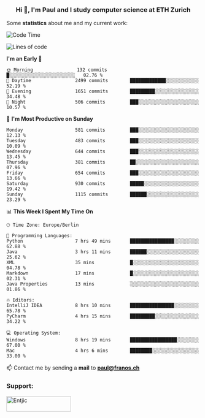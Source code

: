 <h3 align="center">Hi 👋, I'm Paul and I study computer science at ETH Zurich</h3>


Some **statistics** about me and my current work:

<!--START_SECTION:waka-->
![Code Time](http://img.shields.io/badge/Code%20Time-1%2C450%20hrs%2029%20mins-blue)

![Lines of code](https://img.shields.io/badge/From%20Hello%20World%20I%27ve%20Written-2.8%20million%20lines%20of%20code-blue)

**I'm an Early 🐤** 

```text
🌞 Morning                132 commits         █░░░░░░░░░░░░░░░░░░░░░░░░   02.76 % 
🌆 Daytime                2499 commits        █████████████░░░░░░░░░░░░   52.19 % 
🌃 Evening                1651 commits        █████████░░░░░░░░░░░░░░░░   34.48 % 
🌙 Night                  506 commits         ███░░░░░░░░░░░░░░░░░░░░░░   10.57 % 
```
📅 **I'm Most Productive on Sunday** 

```text
Monday                   581 commits         ███░░░░░░░░░░░░░░░░░░░░░░   12.13 % 
Tuesday                  483 commits         ███░░░░░░░░░░░░░░░░░░░░░░   10.09 % 
Wednesday                644 commits         ███░░░░░░░░░░░░░░░░░░░░░░   13.45 % 
Thursday                 381 commits         ██░░░░░░░░░░░░░░░░░░░░░░░   07.96 % 
Friday                   654 commits         ███░░░░░░░░░░░░░░░░░░░░░░   13.66 % 
Saturday                 930 commits         █████░░░░░░░░░░░░░░░░░░░░   19.42 % 
Sunday                   1115 commits        ██████░░░░░░░░░░░░░░░░░░░   23.29 % 
```


📊 **This Week I Spent My Time On** 

```text
🕑︎ Time Zone: Europe/Berlin

💬 Programming Languages: 
Python                   7 hrs 49 mins       ████████████████░░░░░░░░░   62.88 % 
Java                     3 hrs 11 mins       ██████░░░░░░░░░░░░░░░░░░░   25.62 % 
XML                      35 mins             █░░░░░░░░░░░░░░░░░░░░░░░░   04.78 % 
Markdown                 17 mins             █░░░░░░░░░░░░░░░░░░░░░░░░   02.31 % 
Java Properties          13 mins             ░░░░░░░░░░░░░░░░░░░░░░░░░   01.86 % 

🔥 Editors: 
IntelliJ IDEA            8 hrs 10 mins       ████████████████░░░░░░░░░   65.78 % 
PyCharm                  4 hrs 15 mins       █████████░░░░░░░░░░░░░░░░   34.22 % 

💻 Operating System: 
Windows                  8 hrs 19 mins       █████████████████░░░░░░░░   67.00 % 
Mac                      4 hrs 6 mins        ████████░░░░░░░░░░░░░░░░░   33.00 % 
```


<!--END_SECTION:waka-->

📫 Contact me by sending a **mail** to **paul@franos.ch**

<h3 align="left">Support:</h3>
<p><a href="https://ko-fi.com/Entjic"> <img align="left" src="https://cdn.ko-fi.com/cdn/kofi3.png?v=3" height="40" width="168" alt="Entjic" /></a></p>
